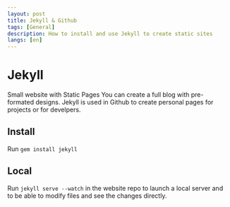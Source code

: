 ```yaml
---
layout: post
title: Jekyll & Github
tags: [General]
description: How to install and use Jekyll to create static sites
langs: [en]
---
```


# Jekyll

Small website with Static Pages
You can create a full blog with pre-formated designs.
Jekyll is used in Github to create personal pages for projects or for develpers.

## Install

Run `gem install jekyll`

## Local

Run `jekyll serve --watch` in the website repo to launch a local server and to be able to modify files and see the changes directly.
